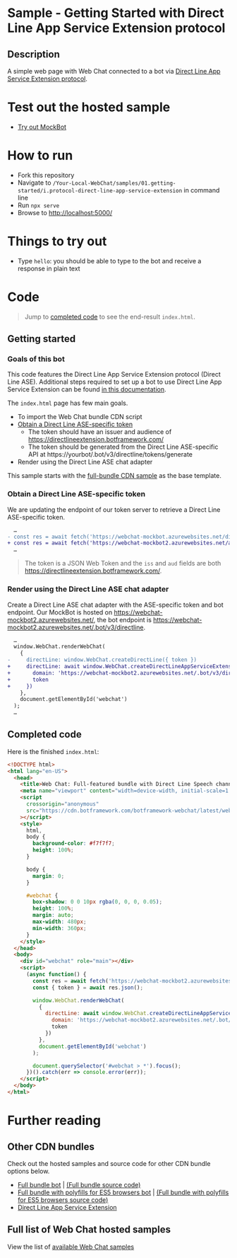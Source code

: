 # Sample - Getting Started with Direct Line App Service Extension protocol

## Description

A simple web page with Web Chat connected to a bot via [Direct Line App Service Extension protocol](https://docs.microsoft.com/en-us/azure/bot-service/bot-service-channel-directline-extension?view=azure-bot-service-4.0).

# Test out the hosted sample

-  [Try out MockBot](https://microsoft.github.io/BotFramework-WebChat/01.getting-started/i.protocol-direct-line-app-service-extension)

# How to run

-  Fork this repository
-  Navigate to `/Your-Local-WebChat/samples/01.getting-started/i.protocol-direct-line-app-service-extension` in command line
-  Run `npx serve`
-  Browse to [http://localhost:5000/](http://localhost:5000/)

# Things to try out

-  Type `hello`: you should be able to type to the bot and receive a response in plain text

# Code

> Jump to [completed code](#completed-code) to see the end-result `index.html`.

## Getting started

### Goals of this bot

This code features the Direct Line App Service Extension protocol (Direct Line ASE). Additional steps required to set up a bot to use Direct Line App Service Extension can be found [in this documentation](https://docs.microsoft.com/en-us/azure/bot-service/bot-service-channel-directline-extension?view=azure-bot-service-4.0).

The `index.html` page has few main goals.

-  To import the Web Chat bundle CDN script
-  [Obtain a Direct Line ASE-specific token](obtain-a-direct-line-ase-specific-token)
   -  The token should have an issuer and audience of https://directlineextension.botframework.com/
   -  The token should be generated from the Direct Line ASE-specific API at https://yourbot/.bot/v3/directline/tokens/generate
-  Render using the Direct Line ASE chat adapter

This sample starts with the [full-bundle CDN sample](../a.full-bundle/README.md) as the base template.

### Obtain a Direct Line ASE-specific token

We are updating the endpoint of our token server to retrieve a Direct Line ASE-specific token.

```diff
  …
- const res = await fetch('https://webchat-mockbot.azurewebsites.net/directline/token', { method: 'POST' });
+ const res = await fetch('https://webchat-mockbot2.azurewebsites.net/api/token/directlinease', { method: 'POST' });
  …
```

> The token is a JSON Web Token and the `iss` and `aud` fields are both https://directlineextension.botframework.com/.

### Render using the Direct Line ASE chat adapter

Create a Direct Line ASE chat adapter with the ASE-specific token and bot endpoint. Our MockBot is hosted on https://webchat-mockbot2.azurewebsites.net/, the bot endpoint is https://webchat-mockbot2.azurewebsites.net/.bot/v3/directline.

```diff
  …
  window.WebChat.renderWebChat(
    {
-     directLine: window.WebChat.createDirectLine({ token })
+     directLine: await window.WebChat.createDirectLineAppServiceExtension({
+       domain: 'https://webchat-mockbot2.azurewebsites.net/.bot/v3/directline',
+       token
+     })
    },
    document.getElementById('webchat')
  );
  …
```

## Completed code

Here is the finished `index.html`:

<!-- prettier-ignore-start -->
```html
<!DOCTYPE html>
<html lang="en-US">
  <head>
    <title>Web Chat: Full-featured bundle with Direct Line Speech channel</title>
    <meta name="viewport" content="width=device-width, initial-scale=1.0" />
    <script
      crossorigin="anonymous"
      src="https://cdn.botframework.com/botframework-webchat/latest/webchat-minimal.js"
    ></script>
    <style>
      html,
      body {
        background-color: #f7f7f7;
        height: 100%;
      }

      body {
        margin: 0;
      }

      #webchat {
        box-shadow: 0 0 10px rgba(0, 0, 0, 0.05);
        height: 100%;
        margin: auto;
        max-width: 480px;
        min-width: 360px;
      }
    </style>
  </head>
  <body>
    <div id="webchat" role="main"></div>
    <script>
      (async function() {
        const res = await fetch('https://webchat-mockbot2.azurewebsites.net/api/token/directlinease', { method: 'POST' });
        const { token } = await res.json();

        window.WebChat.renderWebChat(
          {
            directLine: await window.WebChat.createDirectLineAppServiceExtension({
              domain: 'https://webchat-mockbot2.azurewebsites.net/.bot/v3/directline',
              token
            })
          },
          document.getElementById('webchat')
        );

        document.querySelector('#webchat > *').focus();
      })().catch(err => console.error(err));
    </script>
  </body>
</html>
```
<!-- prettier-ignore-end -->

# Further reading

## Other CDN bundles

Check out the hosted samples and source code for other CDN bundle options below.

-  [Full bundle bot](https://microsoft.github.io/BotFramework-WebChat/01.getting-started/a.full-bundle) | [(Full bundle source code)](https://github.com/microsoft/BotFramework-WebChat/tree/master/samples/01.getting-started/a.full-bundle)
-  [Full bundle with polyfills for ES5 browsers bot](https://microsoft.github.io/BotFramework-WebChat/01.getting-started/c.es5-bundle) | [(Full bundle with polyfills for ES5 browsers source code)](https://github.com/microsoft/BotFramework-WebChat/tree/master/samples/01.getting-started/c.es5-bundle)
-  [Direct Line App Service Extension](https://docs.microsoft.com/en-us/azure/bot-service/bot-service-channel-directline-extension?view=azure-bot-service-4.0)

## Full list of Web Chat hosted samples

View the list of [available Web Chat samples](https://github.com/microsoft/BotFramework-WebChat/tree/master/samples)
